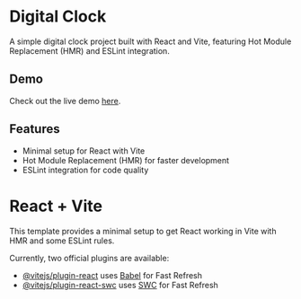 # Digital Clock

A simple digital clock project built with React and Vite, featuring Hot Module Replacement (HMR) and ESLint integration.

## Demo

Check out the live demo [here](https://chipper-seahorse-694992.netlify.app/).

## Features

- Minimal setup for React with Vite
- Hot Module Replacement (HMR) for faster development
- ESLint integration for code quality

# React + Vite

This template provides a minimal setup to get React working in Vite with HMR and some ESLint rules.

Currently, two official plugins are available:

- [@vitejs/plugin-react](https://github.com/vitejs/vite-plugin-react/blob/main/packages/plugin-react/README.md) uses [Babel](https://babeljs.io/) for Fast Refresh
- [@vitejs/plugin-react-swc](https://github.com/vitejs/vite-plugin-react-swc) uses [SWC](https://swc.rs/) for Fast Refresh





